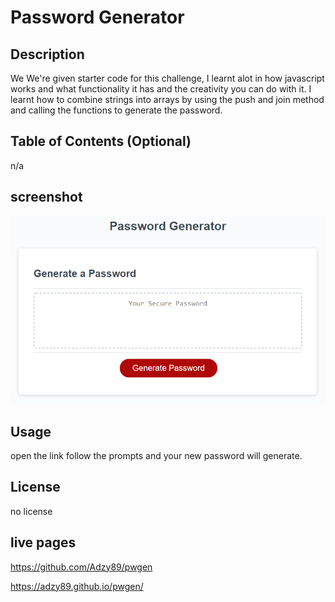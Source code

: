 # Password Generator

## Description
We We're given starter code for this challenge, I learnt alot in how javascript works and what functionality it has and the creativity you can do with it. I learnt how to combine strings into arrays by using the push and join method and calling the functions to generate the password.


## Table of Contents (Optional)

n/a

## screenshot

![image](/Assets/03-javascript-homework-demo.png)

## Usage

open the link follow the prompts and your new password will generate.


## License

no license

## live pages 

https://github.com/Adzy89/pwgen

https://adzy89.github.io/pwgen/